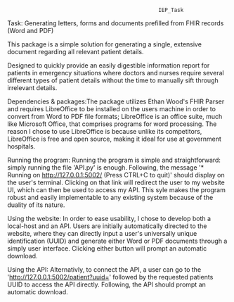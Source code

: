                                                    IEP_Task
                                                    
Task: Generating letters, forms and documents prefilled from FHIR records (Word and PDF) 

This package is a simple solution for generating a single, extensive document regarding all relevant patient details. 

Designed to quickly provide an easily digestible information report for patients in emergency situations where doctors
and nurses require several different types of patient details without the time to manually sift through irrelevant details.

Dependencies & packages:The package utilizes Ethan Wood's FHIR Parser and requires LibreOffice to be installed on the users 
machine in order to convert from Word to PDF file formats; LibreOffice is an office suite, much like Microsoft Office, that 
comprises programs for word processing. The reason I chose to use LibreOffice is because unlike its competitors, LibreOffice 
is free and open source, making it ideal for use at government hospitals. 

Running the program: Running the program is simple and straightforward: simply running the file 'API.py' is enough. Following,
the message '* Running on http://127.0.0.1:5002/ (Press CTRL+C to quit)' should display on the user's terminal. Clicking on 
that link will redirect the user to my website UI, which can then be used to access my API. This syle makes the program robust and easily implementable to any existing system because of the duality of its nature. 

Using the website: In order to ease usability, I chose to develop both a local-host and an API. Users are initially automatically directed to the website, where they can directly input a user's universally unique identification (UUID) and generate either Word or PDF documents through a simply user interface. Clicking either button will prompt an automatic download.

Using the API: Alternativly, to connect the API, a user can go to the 'http://127.0.0.1:5002/patient?uuid=' followed by the requested patients UUID to access the API directly. Following, the API should prompt an automatic download. 
